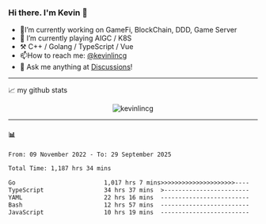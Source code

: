 ### Hi there. I'm Kevin 👋

- 🔭I’m currently working on GameFi, BlockChain, DDD, Game Server
- 🌱 I’m currently playing AIGC / K8S
-   :hammer_and_pick: C++ / Golang / TypeScript / Vue
- 📫How to reach me: [@kevinlincg](https://twitter.com/kevinlincg) 
-   :thought_balloon: Ask me anything at [Discussions](https://github.com/kevinlincg/kevinlincg/issues/new)!

---

📈 my github stats

<p align="center"> <img src="https://github-readme-stats-ouuan.vercel.app/api?username=kevinlincg&theme=dark&show_icons=true&count_private=true" alt="kevinlincg" />

---

#### :bar_chart: 

<!--START_SECTION:waka-->

```txt
From: 09 November 2022 - To: 29 September 2025

Total Time: 1,187 hrs 34 mins

Go                         1,017 hrs 7 mins>>>>>>>>>>>>>>>>>>>>>----   85.65 %
TypeScript                 34 hrs 37 mins  >------------------------   02.92 %
YAML                       22 hrs 16 mins  -------------------------   01.88 %
Bash                       12 hrs 57 mins  -------------------------   01.09 %
JavaScript                 10 hrs 19 mins  -------------------------   00.87 %
```

<!--END_SECTION:waka-->
